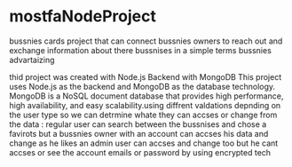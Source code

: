 # mostfaNodeProject
bussnies cards project
that can connect bussnies owners to reach out and exchange information about there bussnises in a simple terms bussnies advartaizing 

thid project was created with Node.js Backend with MongoDB
This project uses Node.js as the backend and MongoDB as the database technology. MongoDB is a NoSQL document database that provides high performance, high availability, and easy scalability.using diffrent valdations depnding on the user type so we can detrmine whate they can accses or change from the data : regular user can search between the bussnises and chose a favirots 
but a bussnies owner with an account can accses his data and change as he likes
an admin user can accses and change too but he cant accses or see the account emails or password by using encrypted tech
